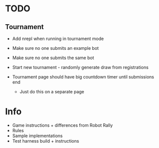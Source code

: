 # TODO

## Tournament
- Add nrepl when running in tournament mode

- Make sure no one submits an example bot
- Make sure no one submits the same bot

- Start new tournament - randomly generate draw from registrations
- Tournament page should have big countdown timer until submissions end
    - Just do this on a separate page
    
    
# Info
- Game instructions + differences from Robot Rally
- Rules
- Sample implementations
- Test harness build + instructions
